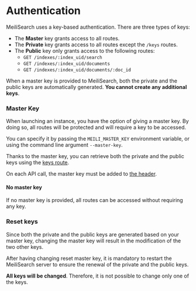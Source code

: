 # Authentication

MeiliSearch uses a key-based authentication. There are three types of keys:

- The **Master** key grants access to all routes.
- The **Private** key grants access to all routes except the `/keys` routes.
- The **Public** key only grants access to the following routes:
  - `GET /indexes/:index_uid/search`
  - `GET /indexes/:index_uid/documents`
  - `GET /indexes/:index_uid/documents/:doc_id`

When a master key is provided to MeiliSearch, both the private and the public keys are automatically generated. **You cannot create any additional keys**.

### Master Key

When launching an instance, you have the option of giving a master key. By doing so, all routes will be protected and will require a key to be accessed.

You can specify it by passing the `MEILI_MASTER_KEY` environment variable, or using the command line argument `--master-key`.

Thanks to the master key, you can retrieve both the private and the public keys using the [keys route](/references/keys.md).

On each API call, the master key must be added to [the header](/references/#authentication).

#### No master key

If no master key is provided, all routes can be accessed without requiring any key.

### Reset keys

Since both the private and the public keys are generated based on your master key, changing the master key will result in the modification of the two other keys.

After having changing reset master key, it is mandatory to restart the MeiliSearch server to ensure the renewal of the private and the public keys.

**All keys will be changed**. Therefore, it is not possible to change only one of the keys.
